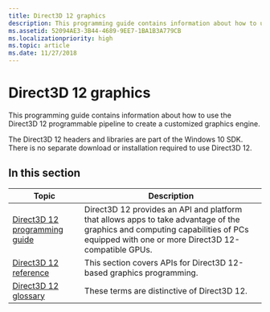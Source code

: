 ```yaml
---
title: Direct3D 12 graphics
description: This programming guide contains information about how to use the Direct3D 12 programmable pipeline to create a customized graphics engine.
ms.assetid: 52094AE3-3B44-4689-9EE7-1BA1B3A779CB
ms.localizationpriority: high
ms.topic: article
ms.date: 11/27/2018
---
```


# Direct3D 12 graphics

This programming guide contains information about how to use the Direct3D 12 programmable pipeline to create a customized graphics engine.

The Direct3D 12 headers and libraries are part of the Windows 10 SDK. There is no separate download or installation required to use Direct3D 12.

## In this section

| Topic | Description |
|-|-|
| [Direct3D 12 programming guide](directx-12-programming-guide.md) | Direct3D 12 provides an API and platform that allows apps to take advantage of the graphics and computing capabilities of PCs equipped with one or more Direct3D 12-compatible GPUs. |
| [Direct3D 12 reference](direct3d-12-reference.md) | This section covers APIs for Direct3D 12-based graphics programming. |
| [Direct3D 12 glossary](directx-12-glossary.md) | These terms are distinctive of Direct3D 12. |
